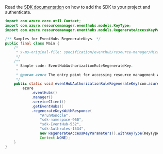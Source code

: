 Read the [SDK documentation](https://github.com/Azure/azure-sdk-for-java/blob/azure-resourcemanager_2.10.0/sdk/resourcemanager/azure-resourcemanager/README.md) on how to add the SDK to your project and authenticate.

```java
import com.azure.core.util.Context;
import com.azure.resourcemanager.eventhubs.models.KeyType;
import com.azure.resourcemanager.eventhubs.models.RegenerateAccessKeyParameters;

/** Samples for EventHubs RegenerateKeys. */
public final class Main {
    /*
     * x-ms-original-file: specification/eventhub/resource-manager/Microsoft.EventHub/stable/2021-11-01/examples/EventHubs/EHEventHubAuthorizationRuleRegenerateKey.json
     */
    /**
     * Sample code: EventHubAuthorizationRuleRegenerateKey.
     *
     * @param azure The entry point for accessing resource management APIs in Azure.
     */
    public static void eventHubAuthorizationRuleRegenerateKey(com.azure.resourcemanager.AzureResourceManager azure) {
        azure
            .eventHubs()
            .manager()
            .serviceClient()
            .getEventHubs()
            .regenerateKeysWithResponse(
                "ArunMonocle",
                "sdk-namespace-960",
                "sdk-EventHub-532",
                "sdk-Authrules-1534",
                new RegenerateAccessKeyParameters().withKeyType(KeyType.PRIMARY_KEY),
                Context.NONE);
    }
}
```
